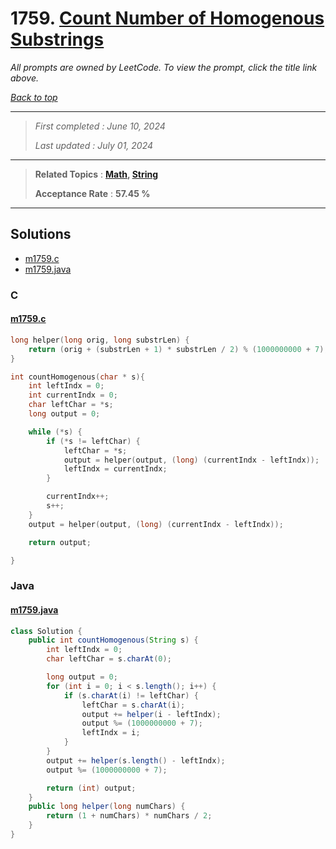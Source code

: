 # 1759. [Count Number of Homogenous Substrings](<https://leetcode.com/problems/count-number-of-homogenous-substrings>)

*All prompts are owned by LeetCode. To view the prompt, click the title link above.*

*[Back to top](<../README.md>)*

------

> *First completed : June 10, 2024*
>
> *Last updated : July 01, 2024*

------

> **Related Topics** : **[Math](<by_topic/Math.md>), [String](<by_topic/String.md>)**
>
> **Acceptance Rate** : **57.45 %**

------

## Solutions

- [m1759.c](<../my-submissions/m1759.c>)
- [m1759.java](<../my-submissions/m1759.java>)
### C
#### [m1759.c](<../my-submissions/m1759.c>)
```C
long helper(long orig, long substrLen) {
    return (orig + (substrLen + 1) * substrLen / 2) % (1000000000 + 7);
}

int countHomogenous(char * s){
    int leftIndx = 0;
    int currentIndx = 0;
    char leftChar = *s;
    long output = 0;

    while (*s) {
        if (*s != leftChar) {
            leftChar = *s;
            output = helper(output, (long) (currentIndx - leftIndx));
            leftIndx = currentIndx;
        }

        currentIndx++;
        s++;
    }
    output = helper(output, (long) (currentIndx - leftIndx));

    return output;

}
```

### Java
#### [m1759.java](<../my-submissions/m1759.java>)
```Java
class Solution {
    public int countHomogenous(String s) {
        int leftIndx = 0;
        char leftChar = s.charAt(0);

        long output = 0;
        for (int i = 0; i < s.length(); i++) {
            if (s.charAt(i) != leftChar) {
                leftChar = s.charAt(i);
                output += helper(i - leftIndx);
                output %= (1000000000 + 7);
                leftIndx = i;
            }
        }
        output += helper(s.length() - leftIndx);
        output %= (1000000000 + 7);

        return (int) output;
    }
    public long helper(long numChars) {
        return (1 + numChars) * numChars / 2;
    }
}
```

